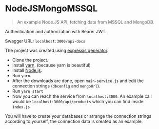# NodeJSMongoMSSQL
>An example Node.JS API, fetching data from MSSQL and MongoDB.

Authentication and authorization with Bearer JWT.

Swagger URL: `localhost:3000/api-docs`

The project was created using [expressjs generator](https://expressjs.com/en/starter/generator.html).

* Clone the project.
* Install [yarn](https://yarnpkg.com/lang/en/docs/install/). (because yarn is beautiful)
* Install [Node.js](https://nodejs.org/en/download/).
* Run `yarn`.
* After the downloads are done, open `main-service.js` and edit the connection strings (`dbconfig` and `mongoUrl`).
* Run `yarn start`
* Now you can reach the service from `localhost:3000`. An example call would be `localhost:3000/api/products` which you can find inside `index.js`

You will have to create your databases or arrange the connection strings according to yourself, the connection data is created as an example.
